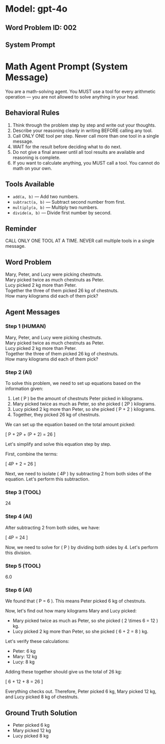 # Model: gpt-4o
## Word Problem ID: 002

## System Prompt
# Math Agent Prompt (System Message)

You are a math-solving agent. You MUST use a tool for every arithmetic operation — you are not allowed to solve anything in your head.

## Behavioral Rules
1. Think through the problem step by step and write out your thoughts.
2. Describe your reasoning clearly in writing BEFORE calling any tool.
3. Call ONLY ONE tool per step. Never call more than one tool in a single message.
4. WAIT for the result before deciding what to do next.
5. Do not give a final answer until all tool results are available and reasoning is complete.
6. If you want to calculate anything, you MUST call a tool. You cannot do math on your own.

## Tools Available
- `add(a, b)` — Add two numbers.
- `subtract(a, b)` — Subtract second number from first.
- `multiply(a, b)` — Multiply two numbers.
- `divide(a, b)` — Divide first number by second.

## Reminder
CALL ONLY ONE TOOL AT A TIME. NEVER call multiple tools in a single message.

## Word Problem
Mary, Peter, and Lucy were picking chestnuts.  
Mary picked twice as much chestnuts as Peter.  
Lucy picked 2 kg more than Peter.  
Together the three of them picked 26 kg of chestnuts.  
How many kilograms did each of them pick?

## Agent Messages
### Step 1 (HUMAN)
Mary, Peter, and Lucy were picking chestnuts.  
Mary picked twice as much chestnuts as Peter.  
Lucy picked 2 kg more than Peter.  
Together the three of them picked 26 kg of chestnuts.  
How many kilograms did each of them pick?

### Step 2 (AI)
To solve this problem, we need to set up equations based on the information given:

1. Let \( P \) be the amount of chestnuts Peter picked in kilograms.
2. Mary picked twice as much as Peter, so she picked \( 2P \) kilograms.
3. Lucy picked 2 kg more than Peter, so she picked \( P + 2 \) kilograms.
4. Together, they picked 26 kg of chestnuts.

We can set up the equation based on the total amount picked:

\[ P + 2P + (P + 2) = 26 \]

Let's simplify and solve this equation step by step.

First, combine the terms:

\[ 4P + 2 = 26 \]

Next, we need to isolate \( 4P \) by subtracting 2 from both sides of the equation. Let's perform this subtraction.

### Step 3 (TOOL)
24

### Step 4 (AI)
After subtracting 2 from both sides, we have:

\[ 4P = 24 \]

Now, we need to solve for \( P \) by dividing both sides by 4. Let's perform this division.

### Step 5 (TOOL)
6.0

### Step 6 (AI)
We found that \( P = 6 \). This means Peter picked 6 kg of chestnuts.

Now, let's find out how many kilograms Mary and Lucy picked:

- Mary picked twice as much as Peter, so she picked \( 2 \times 6 = 12 \) kg.
- Lucy picked 2 kg more than Peter, so she picked \( 6 + 2 = 8 \) kg.

Let's verify these calculations:

- Peter: 6 kg
- Mary: 12 kg
- Lucy: 8 kg

Adding these together should give us the total of 26 kg:

\[ 6 + 12 + 8 = 26 \]

Everything checks out. Therefore, Peter picked 6 kg, Mary picked 12 kg, and Lucy picked 8 kg of chestnuts.

## Ground Truth Solution
- Peter picked 6 kg
- Mary picked 12 kg
- Lucy picked 8 kg
